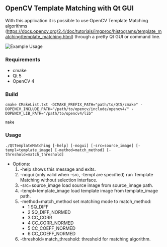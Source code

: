 ## OpenCV Template Matching with Qt GUI

With this application it is possible to use OpenCV Template Matching algorithms (https://docs.opencv.org/2.4/doc/tutorials/imgproc/histograms/template_matching/template_matching.html)
through a pretty Qt GUI or command line.

![Example Usage](templatematching.png)

### Requirements

* cmake
* Qt 5
* OpenCV 4

### Build
```
cmake CMakeList.txt -DCMAKE_PREFIX_PATH="path/to/Qt5/cmake" -DOPENCV_INCLUDE_PATH="/path/to/opencv/include/opencv4/" -DOPENCV_LIB_PATH="/path/to/opencv4/lib"
```
```
make
```

### Usage
```
./QtTemplateMatching [-help] [-nogui] [-src=source_image] [-templ=template_image] [-method=match_method] [-threshold=match_threshold]
```
* Options:
    1. -help shows this message and exits.
    2. -nogui (only valid when -src, -templ are specified) run Template Matching without selection interface.
    3. -src=source_image load source image from source_image path.
    4. -templ=template_image load template image from template_image path.
    5. -method=match_method set matching mode to match_method:
        * 1 SQ_DIFF
        * 2 SQ_DIFF_NORMED
        * 3 CC_CORR
        * 4 CC_CORR_NORMED
        * 5 CC_COEFF_NORMED
        * 6 CC_COEFF_NORMED
    6. -threshold=match_threshold: threshold for matching algorithm.


